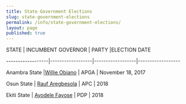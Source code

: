 ```yaml
---
title: State Government Elections
slug: state-government-elections
permalink: /info/state-government-elections/
layout: page
published: true
---
```


STATE | INCUMBENT GOVERNOR | PARTY |ELECTION DATE

------------------|------------------|------------------|------------------

Anambra State |[Willie Obiano](http://www.shineyoureye.org/person/Willie-Obiano/ "Willie Obiano") | APGA | November 18, 2017

Osun State | [Rauf Aregbesola](http://www.shineyoureye.org/person/rauf-aregbesola/ "Rauf Aregbesola") | APC | 2018

Ekiti State | [Ayodele Fayose](http://www.shineyoureye.org/person/adams-oshiomhole/ "Fayose Ayodele") | PDP | 2018

